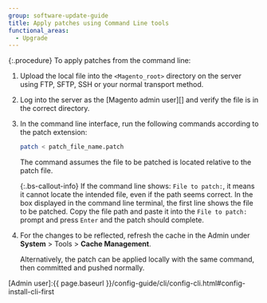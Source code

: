 ```yaml
---
group: software-update-guide
title: Apply patches using Command Line tools
functional_areas:
  - Upgrade
---
```


{:.procedure}
To apply patches from the command line:

1. Upload the local file into the `<Magento_root>` directory on the server using FTP, SFTP, SSH or your normal transport method.
1. Log into the server as the [Magento admin user][] and verify the file is in the correct directory.
1. In the command line interface, run the following commands according to the patch extension:

   ```bash
   patch < patch_file_name.patch
   ```

   The command assumes the file to be patched is located relative to the patch file.

    {:.bs-callout-info}
   If the command line shows: `File to patch:`, it means it cannot locate the intended file, even if the path seems correct. In the box displayed in the command line terminal, the first line shows the file to be patched. Copy the file path and paste it into the `File to patch:` prompt and press `Enter` and the patch should complete.

1. For the changes to be reflected, refresh the cache in the Admin under **System** > Tools > **Cache Management**.

   Alternatively, the patch can be applied locally with the same command, then committed and pushed normally.

<!-- Link Definitions -->

[Admin user]:{{ page.baseurl }}/config-guide/cli/config-cli.html#config-install-cli-first
